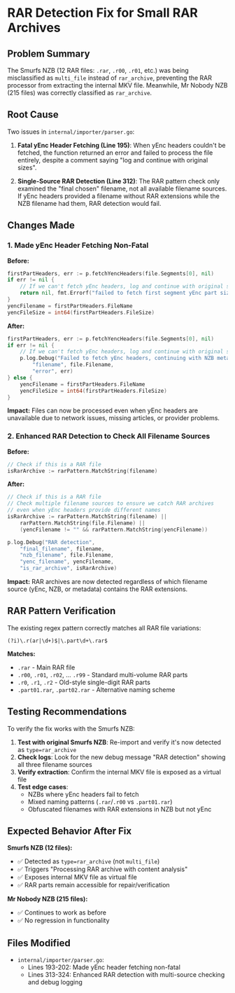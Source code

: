 # RAR Detection Fix for Small RAR Archives

## Problem Summary

The Smurfs NZB (12 RAR files: `.rar`, `.r00`, `.r01`, etc.) was being misclassified as `multi_file` instead of `rar_archive`, preventing the RAR processor from extracting the internal MKV file. Meanwhile, Mr Nobody NZB (215 files) was correctly classified as `rar_archive`.

## Root Cause

Two issues in `internal/importer/parser.go`:

1. **Fatal yEnc Header Fetching (Line 195)**: When yEnc headers couldn't be fetched, the function returned an error and failed to process the file entirely, despite a comment saying "log and continue with original sizes".

2. **Single-Source RAR Detection (Line 312)**: The RAR pattern check only examined the "final chosen" filename, not all available filename sources. If yEnc headers provided a filename without RAR extensions while the NZB filename had them, RAR detection would fail.

## Changes Made

### 1. Made yEnc Header Fetching Non-Fatal

**Before:**
```go
firstPartHeaders, err := p.fetchYencHeaders(file.Segments[0], nil)
if err != nil {
    // If we can't fetch yEnc headers, log and continue with original sizes
    return nil, fmt.Errorf("failed to fetch first segment yEnc part size: %w", err)
}
yencFilename = firstPartHeaders.FileName
yencFileSize = int64(firstPartHeaders.FileSize)
```

**After:**
```go
firstPartHeaders, err := p.fetchYencHeaders(file.Segments[0], nil)
if err != nil {
    // If we can't fetch yEnc headers, log and continue with original sizes
    p.log.Debug("Failed to fetch yEnc headers, continuing with NZB metadata",
        "filename", file.Filename,
        "error", err)
} else {
    yencFilename = firstPartHeaders.FileName
    yencFileSize = int64(firstPartHeaders.FileSize)
}
```

**Impact:** Files can now be processed even when yEnc headers are unavailable due to network issues, missing articles, or provider problems.

### 2. Enhanced RAR Detection to Check All Filename Sources

**Before:**
```go
// Check if this is a RAR file
isRarArchive := rarPattern.MatchString(filename)
```

**After:**
```go
// Check if this is a RAR file
// Check multiple filename sources to ensure we catch RAR archives
// even when yEnc headers provide different names
isRarArchive := rarPattern.MatchString(filename) ||
    rarPattern.MatchString(file.Filename) ||
    (yencFilename != "" && rarPattern.MatchString(yencFilename))

p.log.Debug("RAR detection",
    "final_filename", filename,
    "nzb_filename", file.Filename,
    "yenc_filename", yencFilename,
    "is_rar_archive", isRarArchive)
```

**Impact:** RAR archives are now detected regardless of which filename source (yEnc, NZB, or metadata) contains the RAR extensions.

## RAR Pattern Verification

The existing regex pattern correctly matches all RAR file variations:

```regex
(?i)\.r(ar|\d+)$|\.part\d+\.rar$
```

**Matches:**
- `.rar` - Main RAR file
- `.r00`, `.r01`, `.r02`, ... `.r99` - Standard multi-volume RAR parts
- `.r0`, `.r1`, `.r2` - Old-style single-digit RAR parts
- `.part01.rar`, `.part02.rar` - Alternative naming scheme

## Testing Recommendations

To verify the fix works with the Smurfs NZB:

1. **Test with original Smurfs NZB**: Re-import and verify it's now detected as `type=rar_archive`
2. **Check logs**: Look for the new debug message "RAR detection" showing all three filename sources
3. **Verify extraction**: Confirm the internal MKV file is exposed as a virtual file
4. **Test edge cases**:
   - NZBs where yEnc headers fail to fetch
   - Mixed naming patterns (`.rar`/`.r00` vs `.part01.rar`)
   - Obfuscated filenames with RAR extensions in NZB but not yEnc

## Expected Behavior After Fix

**Smurfs NZB (12 files):**
- ✅ Detected as `type=rar_archive` (not `multi_file`)
- ✅ Triggers "Processing RAR archive with content analysis"
- ✅ Exposes internal MKV file as virtual file
- ✅ RAR parts remain accessible for repair/verification

**Mr Nobody NZB (215 files):**
- ✅ Continues to work as before
- ✅ No regression in functionality

## Files Modified

- `internal/importer/parser.go`:
  - Lines 193-202: Made yEnc header fetching non-fatal
  - Lines 313-324: Enhanced RAR detection with multi-source checking and debug logging

